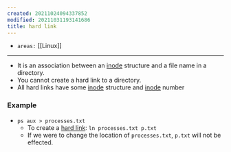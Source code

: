 ```yaml
---
created: 20211024094337852
modified: 20211031193141686
title: hard link
---
```


- `areas:` [[Linux]]

---

- It is an association between an [inode](#inode) structure and a file name in a directory.
- You cannot create a hard link to a directory.
- All hard links have some [inode](#inode) structure and [inode](#inode) number

### Example

- `ps aux > processes.txt`
  - To create a [hard link](#hard%20link): `ln processes.txt p.txt`
  - If we were to change the location of `processes.txt`, `p.txt` will not be effected.
